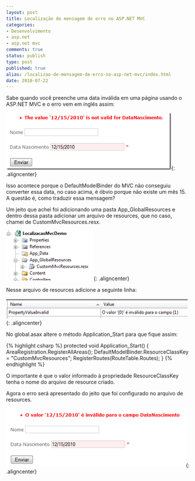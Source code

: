 ```yaml
---
layout: post
title: Localização de mensagem de erro no ASP.NET MVC
categories:
- Desenvolvimento
- asp.net
- asp.net mvc
comments: true
status: publish
type: post
published: true
alias: /localizao-de-mensagem-de-erro-no-asp-net-mvc/index.html
date: 2010-07-22
---
```

Sabe quando você preenche uma data inválida em uma página usando o ASP.NET MVC e o erro vem em inglês assim:

![Erro em inglês](/images/2010/07/ErroIngles_thumb.png){: .aligncenter}

Isso acontece porque o DefaultModelBinder do MVC não conseguiu converter essa data, no caso acima, é óbvio porque não existe um mês 15. A questão é, como traduzir essa mensagem?

Um jeito que achei foi adicionando uma pasta App_GlobalResources e dentro dessa pasta adicionar um arquivo de resources, que no caso, chamei de CustomMvcResources.resx.

![Arquivo de Resources ](/images/2010/07/ArquivoResources.png){: .aligncenter}

Nesse arquivo de resources adicione a seguinte linha:

![Item do Resource ](/images/2010/07/ItemResource.png){: .aligncenter}

No global.asax altere o método Application_Start para que fique assim:

{% highlight csharp %}
protected void Application_Start()
{
    AreaRegistration.RegisterAllAreas();
    DefaultModelBinder.ResourceClassKey = "CustomMvcResources";
    RegisterRoutes(RouteTable.Routes);
}
{% endhighlight %}

O importante é que o valor informado à propriedade ResourceClassKey tenha o nome do arquivo de resource criado.

Agora o erro será apresentado do jeito que foi configurado no arquivo de resources.

![Erro traduzido ](/images/2010/07/ErroTraduzido.png){: .aligncenter}
